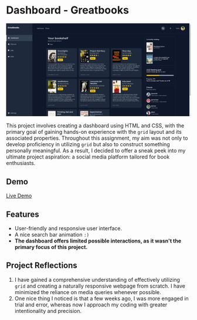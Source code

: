 # Dashboard - Greatbooks
![screenshot](./img/screenshot.png)

This project involves creating a dashboard using HTML and CSS, with the primary goal of gaining hands-on experience with the `grid` layout and its associated properties. Throughout this assignment, my aim was not only to develop proficiency in utilizing `grid` but also to construct something personally meaningful. As a result, I decided to offer a sneak peek into my ultimate project aspiration: a social media platform tailored for book enthusiasts.

## Demo

[Live Demo](https://sofiabaezzato.github.io/dashboard/)

## Features

- User-friendly and responsive user interface.
- A nice search bar animation `:)`
- **The dashboard offers limited possible interactions, as it wasn't the primary focus of this project.**

## Project Reflections

1. I have gained a comprehensive understanding of effectively utilizing `grid` and creating a naturally responsive webpage from scratch. I have minimized the reliance on media queries whenever possible.
2. One nice thing I noticed is that a few weeks ago, I was more engaged in trial and error, whereas now I approach my coding with greater intentionality and precision.